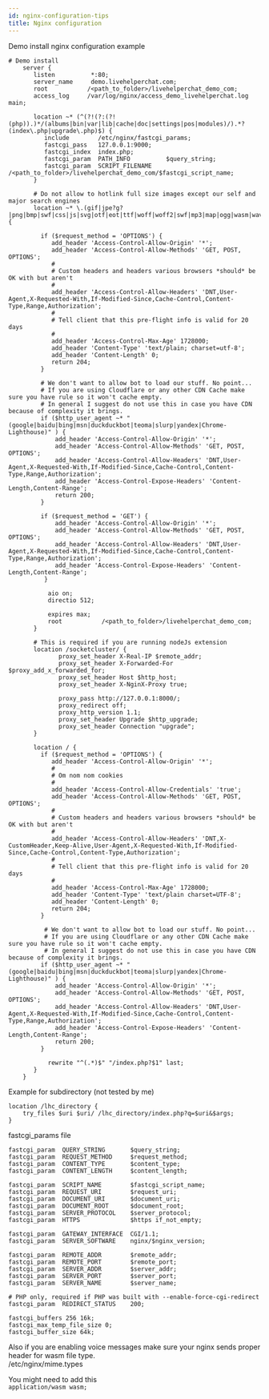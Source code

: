 ```yaml
---
id: nginx-configuration-tips
title: Nginx configuration
---
```


Demo install nginx configuration example

    # Demo install
        server {
           listen          *:80;
           server_name     demo.livehelperchat.com;
           root           /<path_to_folder>/livehelperchat_demo_com;
           access_log     /var/log/nginx/access_demo_livehelperchat.log main;

           location ~* (^(?!(?:(?!(php)).)*/(albums|bin|var|lib|cache|doc|settings|pos|modules)/).*?(index\.php|upgrade\.php)$) {
              include        /etc/nginx/fastcgi_params;
              fastcgi_pass   127.0.0.1:9000;
              fastcgi_index  index.php;
              fastcgi_param  PATH_INFO          $query_string;
              fastcgi_param  SCRIPT_FILENAME /<path_to_folder>/livehelperchat_demo_com/$fastcgi_script_name;
           }

           # Do not allow to hotlink full size images except our self and major search engines
           location ~* \.(gif|jpe?g?|png|bmp|swf|css|js|svg|otf|eot|ttf|woff|woff2|swf|mp3|map|ogg|wasm|wav|pdf|ico|txt)$ {

             if ($request_method = 'OPTIONS') {
                add_header 'Access-Control-Allow-Origin' '*';
                add_header 'Access-Control-Allow-Methods' 'GET, POST, OPTIONS';
                #
                # Custom headers and headers various browsers *should* be OK with but aren't
                #
                add_header 'Access-Control-Allow-Headers' 'DNT,User-Agent,X-Requested-With,If-Modified-Since,Cache-Control,Content-Type,Range,Authorization';
                #
                # Tell client that this pre-flight info is valid for 20 days
                #
                add_header 'Access-Control-Max-Age' 1728000;
                add_header 'Content-Type' 'text/plain; charset=utf-8';
                add_header 'Content-Length' 0;
                return 204;
             }
             
             # We don't want to allow bot to load our stuff. No point...
             # If you are using Cloudflare or any other CDN Cache make sure you have rule so it won't cache empty.
             # In general I suggest do not use this in case you have CDN because of complexity it brings.
             if ($http_user_agent ~* "(google|baidu|bing|msn|duckduckbot|teoma|slurp|yandex|Chrome-Lighthouse)" ) {
                 add_header 'Access-Control-Allow-Origin' '*';
                 add_header 'Access-Control-Allow-Methods' 'GET, POST, OPTIONS';
                 add_header 'Access-Control-Allow-Headers' 'DNT,User-Agent,X-Requested-With,If-Modified-Since,Cache-Control,Content-Type,Range,Authorization';
                 add_header 'Access-Control-Expose-Headers' 'Content-Length,Content-Range';
                 return 200;
             }
             
             if ($request_method = 'GET') {
                 add_header 'Access-Control-Allow-Origin' '*';
                 add_header 'Access-Control-Allow-Methods' 'GET, POST, OPTIONS';
                 add_header 'Access-Control-Allow-Headers' 'DNT,User-Agent,X-Requested-With,If-Modified-Since,Cache-Control,Content-Type,Range,Authorization';
                 add_header 'Access-Control-Expose-Headers' 'Content-Length,Content-Range';
              }

               aio on;
               directio 512;

               expires max;
               root           /<path_to_folder>/livehelperchat_demo_com;
           }
           
           # This is required if you are running nodeJs extension
           location /socketcluster/ {
                  proxy_set_header X-Real-IP $remote_addr;
                  proxy_set_header X-Forwarded-For $proxy_add_x_forwarded_for;
                  proxy_set_header Host $http_host;
                  proxy_set_header X-NginX-Proxy true;
            
                  proxy_pass http://127.0.0.1:8000/;
                  proxy_redirect off;
                  proxy_http_version 1.1;
                  proxy_set_header Upgrade $http_upgrade;
                  proxy_set_header Connection "upgrade";
           }

           location / {
             if ($request_method = 'OPTIONS') {
                add_header 'Access-Control-Allow-Origin' '*';
                #
                # Om nom nom cookies
                #
                add_header 'Access-Control-Allow-Credentials' 'true';
                add_header 'Access-Control-Allow-Methods' 'GET, POST, OPTIONS';
                #
                # Custom headers and headers various browsers *should* be OK with but aren't
                #
                add_header 'Access-Control-Allow-Headers' 'DNT,X-CustomHeader,Keep-Alive,User-Agent,X-Requested-With,If-Modified-Since,Cache-Control,Content-Type,Authorization';
                #
                # Tell client that this pre-flight info is valid for 20 days
                #
                add_header 'Access-Control-Max-Age' 1728000;
                add_header 'Content-Type' 'text/plain charset=UTF-8';
                add_header 'Content-Length' 0;
                return 204;
             }
             
              # We don't want to allow bot to load our stuff. No point...
              # If you are using Cloudflare or any other CDN Cache make sure you have rule so it won't cache empty.
              # In general I suggest do not use this in case you have CDN because of complexity it brings.
             if ($http_user_agent ~* "(google|baidu|bing|msn|duckduckbot|teoma|slurp|yandex|Chrome-Lighthouse)" ) {
                 add_header 'Access-Control-Allow-Origin' '*';
                 add_header 'Access-Control-Allow-Methods' 'GET, POST, OPTIONS';
                 add_header 'Access-Control-Allow-Headers' 'DNT,User-Agent,X-Requested-With,If-Modified-Since,Cache-Control,Content-Type,Range,Authorization';
                 add_header 'Access-Control-Expose-Headers' 'Content-Length,Content-Range';
                 return 200;
             }

               rewrite "^(.*)$" "/index.php?$1" last;
           }
        }

Example for subdirectory (not tested by me)

    location /lhc_directory {
        try_files $uri $uri/ /lhc_directory/index.php?q=$uri&$args;
    }

fastcgi_params file

    fastcgi_param  QUERY_STRING       $query_string;
    fastcgi_param  REQUEST_METHOD     $request_method;
    fastcgi_param  CONTENT_TYPE       $content_type;
    fastcgi_param  CONTENT_LENGTH     $content_length;

    fastcgi_param  SCRIPT_NAME        $fastcgi_script_name;
    fastcgi_param  REQUEST_URI        $request_uri;
    fastcgi_param  DOCUMENT_URI       $document_uri;
    fastcgi_param  DOCUMENT_ROOT      $document_root;
    fastcgi_param  SERVER_PROTOCOL    $server_protocol;
    fastcgi_param  HTTPS              $https if_not_empty;

    fastcgi_param  GATEWAY_INTERFACE  CGI/1.1;
    fastcgi_param  SERVER_SOFTWARE    nginx/$nginx_version;

    fastcgi_param  REMOTE_ADDR        $remote_addr;
    fastcgi_param  REMOTE_PORT        $remote_port;
    fastcgi_param  SERVER_ADDR        $server_addr;
    fastcgi_param  SERVER_PORT        $server_port;
    fastcgi_param  SERVER_NAME        $server_name;

    # PHP only, required if PHP was built with --enable-force-cgi-redirect
    fastcgi_param  REDIRECT_STATUS    200;

    fastcgi_buffers 256 16k;
    fastcgi_max_temp_file_size 0;
    fastcgi_buffer_size 64k; 

Also if you are enabling voice messages make sure your nginx sends proper header for wasm file type.   
/etc/nginx/mime.types

You might need to add this  
`application/wasm wasm;`